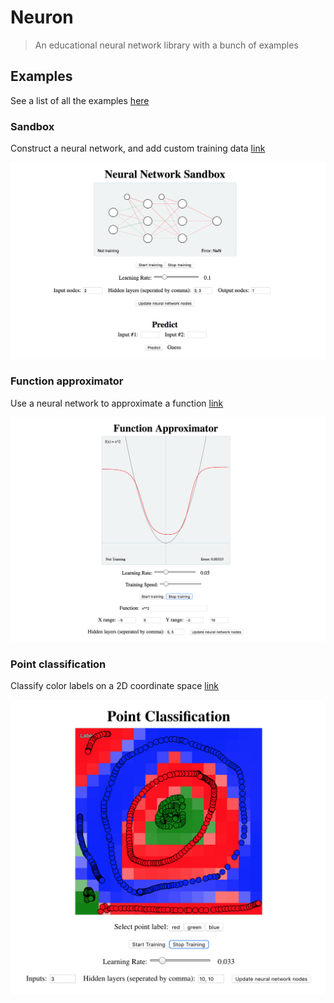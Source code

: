# Neuron

> An educational neural network library with a bunch of examples

## Examples

See a list of all the examples [here](https://viktorstrate.github.io/neuron/examples/)

### Sandbox

Construct a neural network, and add custom training data [link](https://viktorstrate.github.io/neuron/examples/sandbox/index.html)

![screenshot](./screenshots/sandbox.png)

### Function approximator

Use a neural network to approximate a function [link](https://viktorstrate.github.io/neuron/examples/function-approximator/index.html)

![screenshot](./screenshots/function-approximator.png)

### Point classification

Classify color labels on a 2D coordinate space [link](https://viktorstrate.github.io/neuron/examples/point-classification/index.html)

![screenshot](./screenshots/point-classification.png)
